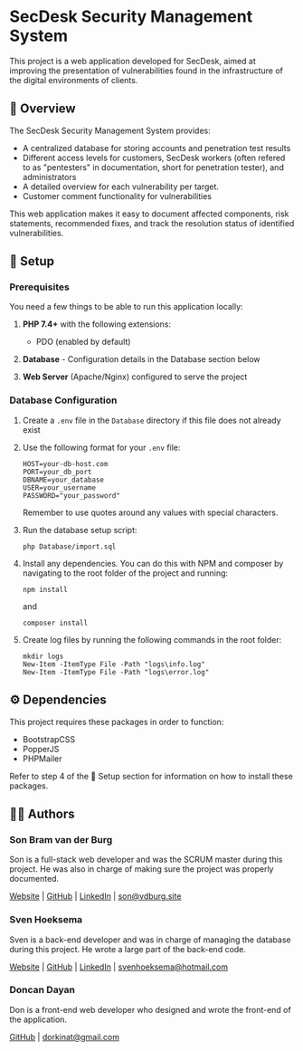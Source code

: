 # SecDesk Security Management System

This project is a web application developed for SecDesk, aimed at improving the presentation of vulnerabilities found in the infrastructure of the digital environments of clients.

## 📖 Overview

The SecDesk Security Management System provides:

-   A centralized database for storing accounts and penetration test results
-   Different access levels for customers, SecDesk workers (often refered to as "pentesters" in documentation, short for penetration tester), and administrators
-   A detailed overview for each vulnerability per target.
-   Customer comment functionality for vulnerabilities

This web application makes it easy to document affected components, risk statements, recommended fixes, and track the resolution status of identified vulnerabilities.

## 🔧 Setup

### Prerequisites

You need a few things to be able to run this application locally:

1. **PHP 7.4+** with the following extensions:

    - PDO (enabled by default)

2. **Database** - Configuration details in the Database section below

3. **Web Server** (Apache/Nginx) configured to serve the project

### Database Configuration

1. Create a `.env` file in the `Database` directory if this file does not already exist

2. Use the following format for your `.env` file:

    ```
    HOST=your-db-host.com
    PORT=your_db_port
    DBNAME=your_database
    USER=your_username
    PASSWORD="your_password"
    ```

    Remember to use quotes around any values with special characters.

3. Run the database setup script:

    ```
    php Database/import.sql
    ```

4. Install any dependencies. You can do this with NPM and composer by navigating to the root folder of the project and running:
    ```
    npm install
    ```
    and
    ```
    composer install
    ```

5. Create log files by running the following commands in the root folder:
    ```
    mkdir logs
    New-Item -ItemType File -Path "logs\info.log"
    New-Item -ItemType File -Path "logs\error.log"
    ```

## ⚙️ Dependencies

This project requires these packages in order to function:

-   BootstrapCSS
-   PopperJS
-   PHPMailer

Refer to step 4 of the 🔧 Setup section for information on how to install these packages.

## 🧑‍💻 Authors

### Son Bram van der Burg

Son is a full-stack web developer and was the SCRUM master during this project. He was also in charge of making sure the project was properly documented.

[Website](https://vdburg.site/) | [GitHub](https://github.com/Penguin-09) | [LinkedIn](https://www.linkedin.com/in/son-bram/) | son@vdburg.site

### Sven Hoeksema

Sven is a back-end developer and was in charge of managing the database during this project. He wrote a large part of the back-end code.

[Website](https://snevver.nl/) | [GitHub](https://github.com/Snevver) | [LinkedIn](https://www.linkedin.com/in/sven-hoeksema/) | svenhoeksema@hotmail.com

### Doncan Dayan

Don is a front-end web developer who designed and wrote the front-end of the application.

[GitHub](https://github.com/donbithub) | dorkinat@gmail.com
